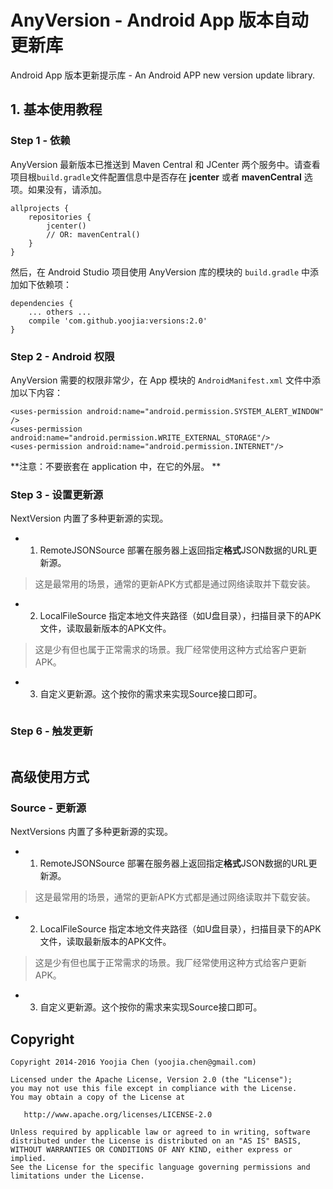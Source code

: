 # AnyVersion - Android App 版本自动更新库

Android App 版本更新提示库 - An Android APP new version update library.

## 1. 基本使用教程

### Step 1 - 依赖

AnyVersion 最新版本已推送到 Maven Central 和 JCenter 两个服务中。请查看项目根`build.gradle`文件配置信息中是否存在 **jcenter** 或者 **mavenCentral** 选项。如果没有，请添加。

	allprojects {
    	repositories {
    	    jcenter()
    	    // OR: mavenCentral()
    	}
	}

然后，在 Android Studio 项目使用 AnyVersion 库的模块的 `build.gradle` 中添加如下依赖项：

	dependencies {
		... others ...
	    compile 'com.github.yoojia:versions:2.0'
	}

### Step 2 - Android 权限

AnyVersion 需要的权限非常少，在 App 模块的 `AndroidManifest.xml` 文件中添加以下内容：

	<uses-permission android:name="android.permission.SYSTEM_ALERT_WINDOW" />
    <uses-permission android:name="android.permission.WRITE_EXTERNAL_STORAGE"/>
    <uses-permission android:name="android.permission.INTERNET"/>
    
**注意：不要嵌套在 application 中，在它的外层。 **

### Step 3 - 设置更新源

NextVersion 内置了多种更新源的实现。

- 1. RemoteJSONSource 部署在服务器上返回指定**格式**JSON数据的URL更新源。

> 这是最常用的场景，通常的更新APK方式都是通过网络读取并下载安装。

- 2. LocalFileSource 指定本地文件夹路径（如U盘目录），扫描目录下的APK文件，读取最新版本的APK文件。

> 这是少有但也属于正常需求的场景。我厂经常使用这种方式给客户更新APK。

- 3. 自定义更新源。这个按你的需求来实现Source接口即可。

```java

```

### Step 6 - 触发更新

```java

```

## 高级使用方式

### Source - 更新源

NextVersions 内置了多种更新源的实现。

- 1. RemoteJSONSource 部署在服务器上返回指定**格式**JSON数据的URL更新源。

> 这是最常用的场景，通常的更新APK方式都是通过网络读取并下载安装。

- 2. LocalFileSource 指定本地文件夹路径（如U盘目录），扫描目录下的APK文件，读取最新版本的APK文件。

> 这是少有但也属于正常需求的场景。我厂经常使用这种方式给客户更新APK。

- 3. 自定义更新源。这个按你的需求来实现Source接口即可。


## Copyright

	Copyright 2014-2016 Yoojia Chen (yoojia.chen@gmail.com)
	
	Licensed under the Apache License, Version 2.0 (the "License");
	you may not use this file except in compliance with the License.
	You may obtain a copy of the License at

	   http://www.apache.org/licenses/LICENSE-2.0

	Unless required by applicable law or agreed to in writing, software
	distributed under the License is distributed on an "AS IS" BASIS,
	WITHOUT WARRANTIES OR CONDITIONS OF ANY KIND, either express or implied.
	See the License for the specific language governing permissions and
	limitations under the License.
